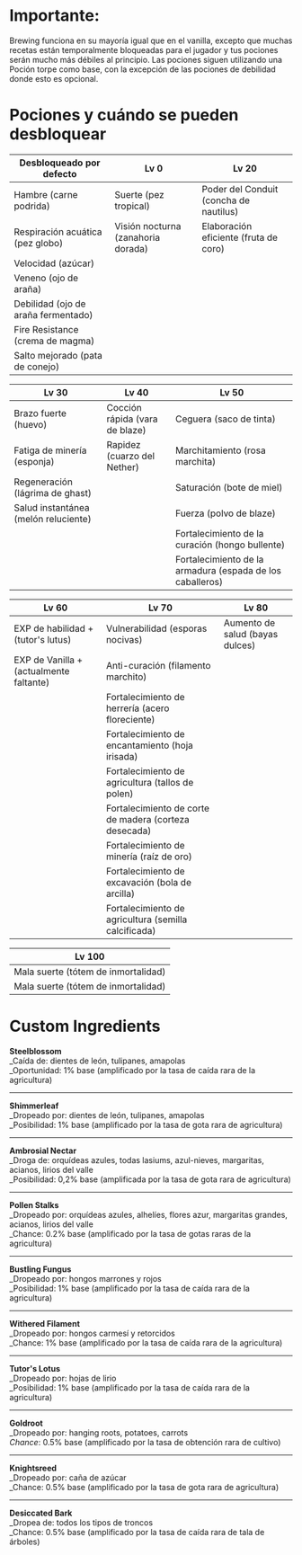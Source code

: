# Importante:
Brewing funciona en su mayoría igual que en el vanilla, excepto que muchas recetas están temporalmente bloqueadas para el jugador y tus pociones serán mucho más débiles al principio. Las pociones siguen utilizando una Poción torpe como base, con la excepción de las pociones de debilidad donde esto es opcional.

# Pociones y cuándo se pueden desbloquear

| Desbloqueado por defecto | Lv 0 | Lv 20 |
| --- | --- | --- |
| Hambre (carne podrida) | Suerte (pez tropical) | Poder del Conduit (concha de nautilus) |
| Respiración acuática (pez globo) | Visión nocturna (zanahoria dorada) | Elaboración eficiente (fruta de coro) |
| Velocidad (azúcar) | | |
| Veneno (ojo de araña) | | |
| Debilidad (ojo de araña fermentado) | | |  
| Fire Resistance (crema de magma) | | |
| Salto mejorado (pata de conejo) | | |

| Lv 30 | Lv 40 | Lv 50 |
| --- | --- | --- |
| Brazo fuerte (huevo) | Cocción rápida (vara de blaze) | Ceguera (saco de tinta) |
| Fatiga de minería (esponja) | Rapidez (cuarzo del Nether) | Marchitamiento (rosa marchita) |
| Regeneración (lágrima de ghast) | | Saturación (bote de miel) |
| Salud instantánea (melón reluciente) | | Fuerza (polvo de blaze) |
| | | Fortalecimiento de la curación (hongo bullente) |
| | | Fortalecimiento de la armadura (espada de los caballeros) |

| Lv 60 | Lv 70 | Lv 80 |
| --- | --- | --- |
| EXP de habilidad + (tutor's lutus) | Vulnerabilidad (esporas nocivas) | Aumento de salud (bayas dulces) |
| EXP de Vanilla + (actualmente faltante) | Anti-curación (filamento marchito) | |
| | Fortalecimiento de herrería (acero floreciente) | |
| | Fortalecimiento de encantamiento (hoja irisada) | |
| | Fortalecimiento de agricultura (tallos de polen) | |
| | Fortalecimiento de corte de madera (corteza desecada) | |
| | Fortalecimiento de minería (raíz de oro) | |
| | Fortalecimiento de excavación (bola de arcilla) | |
| | Fortalecimiento de agricultura (semilla calcificada) | |

| Lv 100 | 
| --- |
| Mala suerte (tótem de inmortalidad) | 
| Mala suerte (tótem de inmortalidad) |


# Custom Ingredients

**Steelblossom**<br>
_Caída de: dientes de león, tulipanes, amapolas<br>
_Oportunidad: 1% base (amplificado por la tasa de caída rara de la agricultura)

*** 

**Shimmerleaf**<br>
_Dropeado por: dientes de león, tulipanes, amapolas<br>
_Posibilidad: 1% base (amplificado por la tasa de gota rara de agricultura)

*** 

**Ambrosial Nectar**<br>
_Droga de: orquídeas azules, todas lasiums, azul-nieves, margaritas, acianos, lirios del valle<br>
_Posibilidad: 0,2% base (amplificada por la tasa de gota rara de agricultura)

*** 

**Pollen Stalks**<br>
_Dropeado por: orquídeas azules, alhelíes, flores azur, margaritas grandes, acianos, lirios del valle<br>
_Chance: 0.2% base (amplificado por la tasa de gotas raras de la agricultura)

*** 

**Bustling Fungus**<br>
_Dropeado por: hongos marrones y rojos<br>
_Posibilidad: 1% base (amplificado por la tasa de caída rara de la agricultura)

*** 

**Withered Filament**<br>
_Dropeado por: hongos carmesí y retorcidos<br>
_Chance: 1% base (amplificado por la tasa de caída rara de la agricultura)

*** 

**Tutor's Lotus**<br>
_Dropeado por: hojas de lirio<br>
_Posibilidad: 1% base (amplificado por la tasa de caída rara de la agricultura)

*** 

**Goldroot**<br>
_Dropeado por: hanging roots, potatoes, carrots<br>
_Chance_: 0.5% base (amplificado por la tasa de obtención rara de cultivo)

*** 

**Knightsreed**<br>
_Dropeado por: caña de azúcar<br>
_Chance: 0.5% base (amplificado por la tasa de gota rara de agricultura)

*** 

**Desiccated Bark**<br>
_Dropea de: todos los tipos de troncos<br>
_Chance: 0.5% base (amplificado por la tasa de caída rara de tala de árboles)